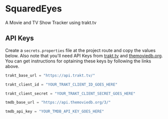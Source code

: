 # SquaredEyes
A Movie and TV Show Tracker using trakt.tv


## API Keys

Create a `secrets.properties` file at the project route and copy the values below. Also note that you'll need API Keys from [trakt.tv](https://trakt.docs.apiary.io/#introduction/create-an-app) and [themoviedb.org](https://developers.themoviedb.org/3/getting-started/introduction). You can get instructions for optaining these keys by following the links above.

```gradle
trakt_base_url = "https://api.trakt.tv/"

trakt_client_id = "YOUR_TRAKT_CLIENT_ID_GOES_HERE"

trakt_client_secret = "YOUR_TRAKT_CLIENT_SECRET_GOES_HERE"

tmdb_base_url = "https://api.themoviedb.org/3/"

tmdb_api_key = "YOUR_TMDB_API_KEY_GOES_HERE"
```
